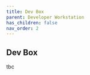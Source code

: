 ```yaml
---
title: Dev Box
parent: Developer Workstation
has_children: false
nav_order: 2
---
```


## Dev Box

tbc
